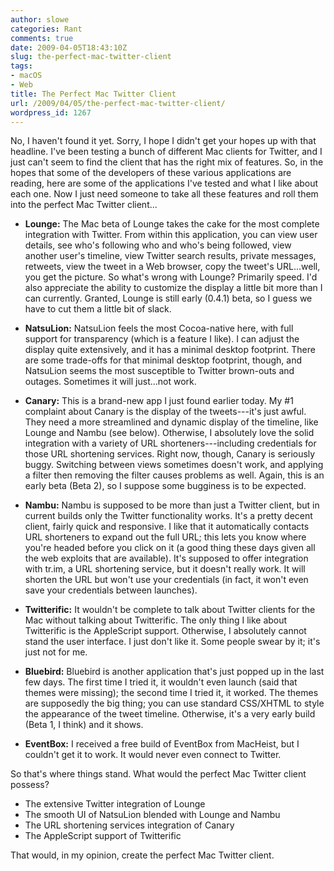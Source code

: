 ```yaml
---
author: slowe
categories: Rant
comments: true
date: 2009-04-05T18:43:10Z
slug: the-perfect-mac-twitter-client
tags:
- macOS
- Web
title: The Perfect Mac Twitter Client
url: /2009/04/05/the-perfect-mac-twitter-client/
wordpress_id: 1267
---
```


No, I haven't found it yet. Sorry, I hope I didn't get your hopes up with that headline. I've been testing a bunch of different Mac clients for Twitter, and I just can't seem to find the client that has the right mix of features. So, in the hopes that some of the developers of these various applications are reading, here are some of the applications I've tested and what I like about each one. Now I just need someone to take all these features and roll them into the perfect Mac Twitter client...

* **Lounge:** The Mac beta of Lounge takes the cake for the most complete integration with Twitter. From within this application, you can view user details, see who's following who and who's being followed, view another user's timeline, view Twitter search results, private messages, retweets, view the tweet in a Web browser, copy the tweet's URL...well, you get the picture. So what's wrong with Lounge? Primarily speed. I'd also appreciate the ability to customize the display a little bit more than I can currently. Granted, Lounge is still early (0.4.1) beta, so I guess we have to cut them a little bit of slack.

* **NatsuLion:** NatsuLion feels the most Cocoa-native here, with full support for transparency (which is a feature I like). I can adjust the display quite extensively, and it has a minimal desktop footprint. There are some trade-offs for that minimal desktop footprint, though, and NatsuLion seems the most susceptible to Twitter brown-outs and outages. Sometimes it will just...not work.

* **Canary:** This is a brand-new app I just found earlier today. My #1 complaint about Canary is the display of the tweets---it's just awful. They need a more streamlined and dynamic display of the timeline, like Lounge and Nambu (see below). Otherwise, I absolutely love the solid integration with a variety of URL shorteners---including credentials for those URL shortening services. Right now, though, Canary is seriously buggy. Switching between views sometimes doesn't work, and applying a filter then removing the filter causes problems as well. Again, this is an early beta (Beta 2), so I suppose some bugginess is to be expected.

* **Nambu:** Nambu is supposed to be more than just a Twitter client, but in current builds only the Twitter functionality works. It's a pretty decent client, fairly quick and responsive. I like that it automatically contacts URL shorteners to expand out the full URL; this lets you know where you're headed before you click on it (a good thing these days given all the web exploits that are available). It's supposed to offer integration with tr.im, a URL shortening service, but it doesn't really work. It will shorten the URL but won't use your credentials (in fact, it won't even save your credentials between launches).

* **Twitterific:** It wouldn't be complete to talk about Twitter clients for the Mac without talking about Twitterific. The only thing I like about Twitterific is the AppleScript support. Otherwise, I absolutely cannot stand the user interface. I just don't like it. Some people swear by it; it's just not for me.

* **Bluebird:** Bluebird is another application that's just popped up in the last few days. The first time I tried it, it wouldn't even launch (said that themes were missing); the second time I tried it, it worked. The themes are supposedly the big thing; you can use standard CSS/XHTML to style the appearance of the tweet timeline. Otherwise, it's a very early build (Beta 1, I think) and it shows.

* **EventBox:** I received a free build of EventBox from MacHeist, but I couldn't get it to work. It would never even connect to Twitter.

So that's where things stand. What would the perfect Mac Twitter client possess?

* The extensive Twitter integration of Lounge
* The smooth UI of NatsuLion blended with Lounge and Nambu
* The URL shortening services integration of Canary
* The AppleScript support of Twitterific

That would, in my opinion, create the perfect Mac Twitter client.
